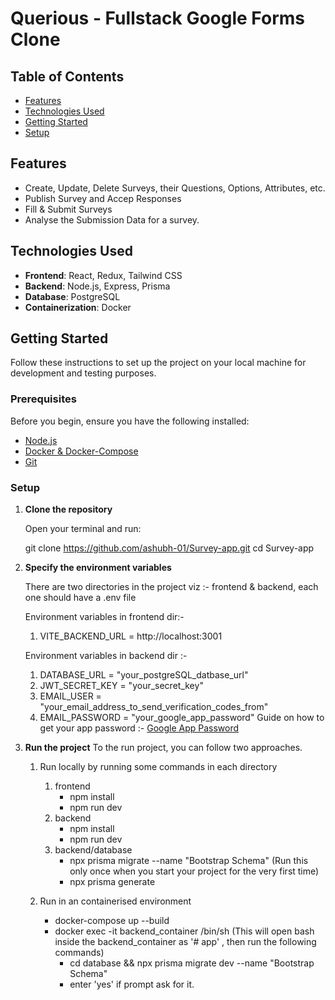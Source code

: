 # Querious - Fullstack Google Forms Clone

## Table of Contents

- [Features](#features)
- [Technologies Used](#technologies-used)
- [Getting Started](#getting-started)
- [Setup](#setup)

## Features

- Create, Update, Delete Surveys, their Questions, Options, Attributes, etc.
- Publish Survey and Accep Responses
- Fill & Submit Surveys
- Analyse the Submission Data for a survey.

## Technologies Used

- **Frontend**: React, Redux, Tailwind CSS
- **Backend**: Node.js, Express, Prisma
- **Database**: PostgreSQL
- **Containerization**: Docker

## Getting Started

Follow these instructions to set up the project on your local machine for development and testing purposes.

### Prerequisites

Before you begin, ensure you have the following installed:

- [Node.js](https://nodejs.org/)
- [Docker & Docker-Compose](https://www.docker.com/get-started)
- [Git](https://git-scm.com/)

### Setup

1. **Clone the repository**

   Open your terminal and run:

   git clone https://github.com/ashubh-01/Survey-app.git
   cd Survey-app

2. **Specify the environment variables**

   There are two directories in the project viz :- frontend & backend, each one should have a .env file
   
   Environment variables in frontend dir:-
     1. VITE_BACKEND_URL = http://localhost:3001
   
   Environment variables in backend dir :-
     1. DATABASE_URL = "your_postgreSQL_datbase_url"
     2. JWT_SECRET_KEY = "your_secret_key"
     3. EMAIL_USER = "your_email_address_to_send_verification_codes_from"
     4. EMAIL_PASSWORD = "your_google_app_password" Guide on how to get your app password :- [Google App Password](https://knowledge.workspace.google.com/kb/how-to-create-app-passwords-000009237)

3. **Run the project**
   To the run project, you can follow two approaches.
   1. Run locally by running some commands in each directory
      1. frontend
         - npm install
         - npm run dev
      2. backend
         - npm install
         - npm run dev
      3. backend/database
         - npx prisma migrate --name "Bootstrap Schema" (Run this only once when you start your project for the very first time)
         - npx prisma generate
     
   2. Run in an containerised environment
      - docker-compose up --build
      - docker exec -it backend_container /bin/sh (This will open bash inside the backend_container as '# app' , then run the following commands)
        - cd database && npx prisma migrate dev --name "Bootstrap Schema"
        - enter 'yes' if prompt ask for it.
      
      
      
   
